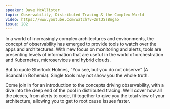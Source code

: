 ```yaml
---
speaker: Dave McAllister
topic: Observability, Distributed Tracing & the Complex World
video: https://www.youtube.com/watch?v=2nTJSsBngao
issue: 202
---
```


In a world of increasingly complex architectures and environments, the concept of observability has emerged to provide tools to watch over the apps and architectures. With new focus on monitoring and alerts, tools are presenting levels of information that are useful in the world of orchestration and Kubernetes, microservices and hybrid clouds.

But to quote Sherlock Holmes, “You see, but you do not observe” (A Scandal in Bohemia). Single tools may not show you the whole truth.

Come join in for an introduction to the concepts driving observability, with a dive into the deep end of the pool in distributed tracing. We’ll cover how all the pieces, from alerts to code, fit together to give you the total view of your architecture, allowing you to get to root cause issues faster.

